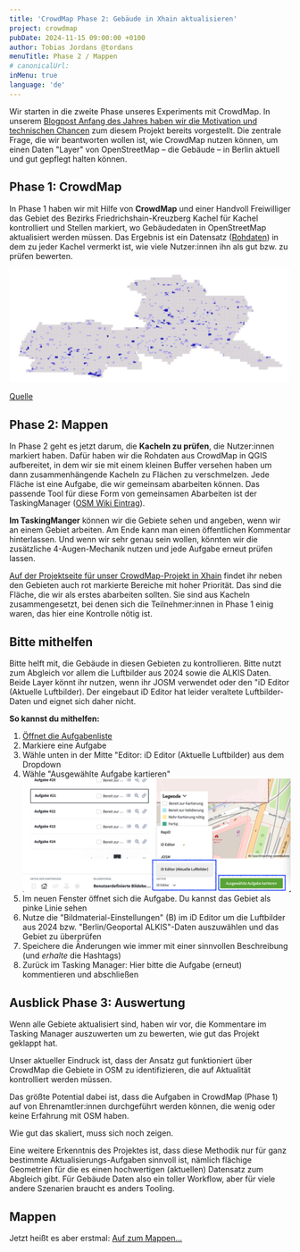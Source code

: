 ```yaml
---
title: 'CrowdMap Phase 2: Gebäude in Xhain aktualisieren'
project: crowdmap
pubDate: 2024-11-15 09:00:00 +0100
author: Tobias Jordans @tordans
menuTitle: Phase 2 / Mappen
# canonicalUrl:
inMenu: true
language: 'de'
---
```


Wir starten in die zweite Phase unseres Experiments mit CrowdMap. In unserem [Blogpost Anfang des Jahres haben wir die Motivation und technischen Chancen](https://www.osm-berlin.org/crowdmap/posts/2024-01-20-crowdmap/) zum diesem Projekt bereits vorgestellt.
Die zentrale Frage, die wir beantworten wollen ist, wie CrowdMap nutzen können, um einen Daten "Layer" von OpenStreetMap – die Gebäude – in Berlin aktuell und gut gepflegt halten können.

## Phase 1: CrowdMap

In Phase 1 haben wir mit Hilfe von **CrowdMap** und einer Handvoll Freiwilliger das Gebiet des Bezirks Friedrichshain-Kreuzberg Kachel für Kachel kontrolliert und Stellen markiert, wo Gebäudedaten in OpenStreetMap aktualisiert werden müssen.
Das Ergebnis ist ein Datensatz ([Rohdaten](https://crowdmap-data.heigit.org/agg_results/agg_results_-NwKCaKQ01geX9s1I3U__geom.geojson.gz)) in dem zu jeder Kachel vermerkt ist, wie viele Nutzer:innen ihn als gut bzw. zu prüfen bewerten.

![Kacheln aus der Kampagne Phase 1](./gebauede-mappen/crowdmap-rohdaten.png)

[Quelle ](https://github.com/osmberlin/www.osm-berlin.org/issues/1)

## Phase 2: Mappen

In Phase 2 geht es jetzt darum, die **Kacheln zu prüfen**, die Nutzer:innen markiert haben.
Dafür haben wir die Rohdaten aus CrowdMap in QGIS aufbereitet, in dem wir sie mit einem kleinen Buffer versehen haben um dann zusammenhängende Kacheln zu Flächen zu verschmelzen.
Jede Fläche ist eine Aufgabe, die wir gemeinsam abarbeiten können. Das passende Tool für diese Form von gemeinsamen Abarbeiten ist der TaskingManager ([OSM Wiki Eintrag](https://wiki.openstreetmap.org/wiki/Tasking_Manager)).

**Im TaskingManger** können wir die Gebiete sehen und angeben, wenn wir an einem Gebiet arbeiten. Am Ende kann man einen öffentlichen Kommentar hinterlassen. Und wenn wir sehr genau sein wollen, könnten wir die zusätzliche 4-Augen-Mechanik nutzen und jede Aufgabe erneut prüfen lassen.

[Auf der Projektseite für unser CrowdMap-Projekt in Xhain](https://tasks.openstreetmap.us/projects/704) findet ihr neben den Gebieten auch rot markierte Bereiche mit hoher Priorität. Das sind die Fläche, die wir als erstes abarbeiten sollten. Sie sind aus Kacheln zusammengesetzt, bei denen sich die Teilnehmer:innen in Phase 1 einig waren, das hier eine Kontrolle nötig ist.

## Bitte mithelfen

Bitte helft mit, die Gebäude in diesen Gebieten zu kontrollieren. Bitte nutzt zum Abgleich vor allem die Luftbilder aus 2024 sowie die ALKIS Daten. Beide Layer könnt ihr nutzen, wenn ihr JOSM verwendet oder den "iD Editor (Aktuelle Luftbilder). Der eingebaut iD Editor hat leider veraltete Luftbilder-Daten und eignet sich daher nicht.

**So kannst du mithelfen:**

1. [Öffnet die Aufgabenliste](https://tasks.openstreetmap.us/projects/704/tasks?page=1)
2. Markiere eine Aufgabe
3. Wähle unten in der Mitte "Editor: iD Editor (Aktuelle Luftbilder) aus dem Dropdown
4. Wähle "Ausgewählte Aufgabe kartieren"
   ![Screenshot Tasking Manager](./gebauede-mappen/tasking-manager-how-to-map.png)
5. Im neuen Fenster öffnet sich die Aufgabe. Du kannst das Gebiet als pinke Linie sehen
6. Nutze die "Bildmaterial-Einstellungen" (B) im iD Editor um die Luftbilder aus 2024 bzw. "Berlin/Geoportal ALKIS"-Daten auszuwählen und das Gebiet zu überprüfen
7. Speichere die Änderungen wie immer mit einer sinnvollen Beschreibung (und _erhalte_ die Hashtags)
8. Zurück im Tasking Manager: Hier bitte die Aufgabe (erneut) kommentieren und abschließen

## Ausblick Phase 3: Auswertung

Wenn alle Gebiete aktualisiert sind, haben wir vor, die Kommentare im Tasking Manager auszuwerten um zu bewerten, wie gut das Projekt geklappt hat.

Unser aktueller Eindruck ist, dass der Ansatz gut funktioniert über CrowdMap die Gebiete in OSM zu identifizieren, die auf Aktualität kontrolliert werden müssen.

Das größte Potential dabei ist, dass die Aufgaben in CrowdMap (Phase 1) auf von Ehrenamtler:innen durchgeführt werden können, die wenig oder keine Erfahrung mit OSM haben.

Wie gut das skaliert, muss sich noch zeigen.

Eine weitere Erkenntnis des Projektes ist, dass diese Methodik nur für ganz bestimmte Aktualisierungs-Aufgaben sinnvoll ist, nämlich flächige Geometrien für die es einen hochwertigen (aktuellen) Datensatz zum Abgleich gibt. Für Gebäude Daten also ein toller Workflow, aber für viele andere Szenarien braucht es anders Tooling.

## Mappen

Jetzt heißt es aber erstmal: [Auf zum Mappen…](https://tasks.openstreetmap.us/projects/704)
